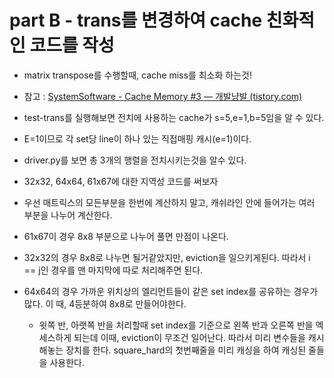 # part B - trans를 변경하여 cache 친화적인 코드를 작성
- matrix transpose를 수행할때, cache miss를 최소화 하는것!
- 참고 : [SystemSoftware - Cache Memory #3 — 개발냥발 (tistory.com)](https://hyeo-noo.tistory.com/117)

- test-trans를 실행해보면 전치에 사용하는 cache가 s=5,e=1,b=5임을 알 수 있다.
- E=1이므로 각 set당 line이 하나 있는 직접매핑 캐시(e=1)이다.
- driver.py를 보면 총 3개의 행렬을 전치시키는것을 알수 있다.
- 32x32, 64x64, 61x67에 대한 지역성 코드를 써보자
- 우선 매트릭스의 모든부분을 한번에 계산하지 말고, 캐쉬라인 안에 들어가는 여러 부분을 나누어 계산한다.
- 61x67이 경우 8x8 부분으로 나누어 풀면 만점이 나온다.
- 32x32의 경우 8x8로 나누면 될거같았지만, eviction을 일으키게된다. 따라서 i == j인 경우를 맨 마지막에 따로 처리해주면 된다.
- 64x64의 경우 가까운 위치상의 엘리먼트들이 같은 set index를 공유하는 경우가 많다. 이 때, 4등분하여 8x8로 만들어야한다.
	- 윗쪽 반, 아랫쪽 반을 처리할때 set index를 기준으로 왼쪽 반과 오른쪽 반을 엑세스하게 되는데 이때, eviction이 무조건 일어난다. 따라서 미리 변수들을 캐시해놓는 장치를 한다. square_hard의 첫번째줄을 미리 캐싱을 하여 캐싱된 줄들을 사용한다.
